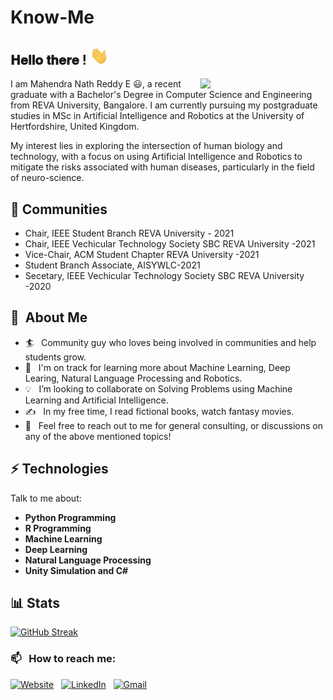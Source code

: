 # Know-Me
<h2> 𝐇𝐞𝐥𝐥𝐨 𝐭𝐡𝐞𝐫𝐞  ! <img src="https://raw.githubusercontent.com/ABSphreak/ABSphreak/master/gifs/Hi.gif" width="30px"></h2>

<img align='right' src='https://user-images.githubusercontent.com/5713670/87202985-820dcb80-c2b6-11ea-9f56-7ec461c497c3.gif' width='200"'>

I am Mahendra Nath Reddy E 😃, a recent graduate with a Bachelor's Degree in Computer Science and Engineering from REVA University, Bangalore. I am currently pursuing my postgraduate studies in MSc in Artificial Intelligence and Robotics at the University of Hertfordshire, United Kingdom. 

My interest lies in exploring the intersection of human biology and technology, with a focus on using Artificial Intelligence and Robotics to mitigate the risks associated with human diseases, particularly in the field of neuro-science.


## 👯 Communities

* Chair, IEEE Student Branch REVA University - 2021
* Chair, IEEE Vechicular Technology Society SBC REVA University -2021
* Vice-Chair, ACM Student Chapter REVA University -2021
* Student Branch Associate, AISYWLC-2021
* Secetary, IEEE Vechicular Technology Society SBC REVA University -2020



## 🧐 &nbsp;About Me

- 🏄‍ &nbsp; Community guy who loves being involved in communities and help students grow.
- 🌱 &nbsp; I'm on track for learning more about Machine Learning, Deep Learing, Natural Language Processing and Robotics.
- 💡  &nbsp; I’m looking to collaborate on Solving Problems using Machine Learning and Artificial Intelligence.
- ✍️ &nbsp; In my free time, I read fictional books, watch fantasy movies.
- 💬 &nbsp; Feel free to reach out to me for general consulting, or discussions on any of the above mentioned topics!

## ⚡ Technologies

Talk to me about:
- **Python Programming**
- **R Programming**
- **Machine Learning**
- **Deep Learning**
- **Natural Language Processing**
- **Unity Simulation and C#**


<!--

## Hello World!! 🤔
- 💬 Ask me about anything an everything.
- 📫 Read my blogs: [Harsh Blog](https://medium.com/).
- 🎯 Portfolio site: [Portfolio](l).
-->


## 📊 Stats
[![GitHub Streak](https://github-readme-streak-stats.herokuapp.com?user=ml-Mahendra&theme=submarine-flowers&hide_border=true)](https://git.io/streak-stats)




### 📫 &nbsp; How to reach me:

<a href="https://mahendranath.in/"><img alt="Website" src="https://img.shields.io/badge/Website-46a2f1.svg?&style=flat&logo=Google-Chrome&logoColor=white"/></a> &nbsp;
<a href="https://www.linkedin.com/in/mahendranath-reddy-e/"><img alt="LinkedIn" src="https://img.shields.io/badge/linkedin%20-%230077B5.svg?&style=flat&logo=linkedin&logoColor=white"/></a> &nbsp;
<a href="mailto:ml.mahendranath@gmail.com"><img alt="Gmail" src="https://img.shields.io/badge/Gmail-D14836?style=flat&logo=gmail&logoColor=white" /></a> &nbsp;



